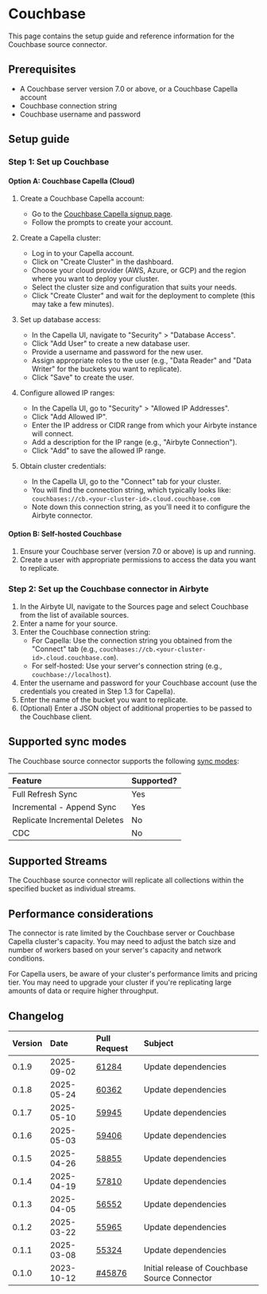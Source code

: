 # Couchbase

This page contains the setup guide and reference information for the Couchbase source connector.

## Prerequisites

- A Couchbase server version 7.0 or above, or a Couchbase Capella account
- Couchbase connection string
- Couchbase username and password

## Setup guide

### Step 1: Set up Couchbase

#### Option A: Couchbase Capella (Cloud)

1. Create a Couchbase Capella account:
   - Go to the [Couchbase Capella signup page](https://cloud.couchbase.com/sign-up).
   - Follow the prompts to create your account.

2. Create a Capella cluster:
   - Log in to your Capella account.
   - Click on "Create Cluster" in the dashboard.
   - Choose your cloud provider (AWS, Azure, or GCP) and the region where you want to deploy your cluster.
   - Select the cluster size and configuration that suits your needs.
   - Click "Create Cluster" and wait for the deployment to complete (this may take a few minutes).

3. Set up database access:
   - In the Capella UI, navigate to "Security" > "Database Access".
   - Click "Add User" to create a new database user.
   - Provide a username and password for the new user.
   - Assign appropriate roles to the user (e.g., "Data Reader" and "Data Writer" for the buckets you want to replicate).
   - Click "Save" to create the user.

4. Configure allowed IP ranges:
   - In the Capella UI, go to "Security" > "Allowed IP Addresses".
   - Click "Add Allowed IP".
   - Enter the IP address or CIDR range from which your Airbyte instance will connect.
   - Add a description for the IP range (e.g., "Airbyte Connection").
   - Click "Add" to save the allowed IP range.

5. Obtain cluster credentials:
   - In the Capella UI, go to the "Connect" tab for your cluster.
   - You will find the connection string, which typically looks like: `couchbases://cb.<your-cluster-id>.cloud.couchbase.com`
   - Note down this connection string, as you'll need it to configure the Airbyte connector.

#### Option B: Self-hosted Couchbase

1. Ensure your Couchbase server (version 7.0 or above) is up and running.
2. Create a user with appropriate permissions to access the data you want to replicate.

### Step 2: Set up the Couchbase connector in Airbyte

1. In the Airbyte UI, navigate to the Sources page and select Couchbase from the list of available sources.
2. Enter a name for your source.
3. Enter the Couchbase connection string:
   - For Capella: Use the connection string you obtained from the "Connect" tab (e.g., `couchbases://cb.<your-cluster-id>.cloud.couchbase.com`).
   - For self-hosted: Use your server's connection string (e.g., `couchbase://localhost`).
4. Enter the username and password for your Couchbase account (use the credentials you created in Step 1.3 for Capella).
5. Enter the name of the bucket you want to replicate.
6. (Optional) Enter a JSON object of additional properties to be passed to the Couchbase client.

## Supported sync modes

The Couchbase source connector supports the following [sync modes](https://docs.airbyte.com/cloud/core-concepts#connection-sync-modes):

| Feature                       | Supported? |
|:------------------------------|:-----------|
| Full Refresh Sync             | Yes        |
| Incremental - Append Sync     | Yes        |
| Replicate Incremental Deletes | No         |
| CDC                           | No         |

## Supported Streams

The Couchbase source connector will replicate all collections within the specified bucket as individual streams.

## Performance considerations

The connector is rate limited by the Couchbase server or Couchbase Capella cluster's capacity. You may need to adjust the batch size and number of workers based on your server's capacity and network conditions.

For Capella users, be aware of your cluster's performance limits and pricing tier. You may need to upgrade your cluster if you're replicating large amounts of data or require higher throughput.

## Changelog

| Version | Date       | Pull Request                                             | Subject                                         |
|:--------|:-----------|:---------------------------------------------------------|:------------------------------------------------|
| 0.1.9 | 2025-09-02 | [61284](https://github.com/airbytehq/airbyte/pull/61284) | Update dependencies |
| 0.1.8 | 2025-05-24 | [60362](https://github.com/airbytehq/airbyte/pull/60362) | Update dependencies |
| 0.1.7 | 2025-05-10 | [59945](https://github.com/airbytehq/airbyte/pull/59945) | Update dependencies |
| 0.1.6 | 2025-05-03 | [59406](https://github.com/airbytehq/airbyte/pull/59406) | Update dependencies |
| 0.1.5 | 2025-04-26 | [58855](https://github.com/airbytehq/airbyte/pull/58855) | Update dependencies |
| 0.1.4 | 2025-04-19 | [57810](https://github.com/airbytehq/airbyte/pull/57810) | Update dependencies |
| 0.1.3 | 2025-04-05 | [56552](https://github.com/airbytehq/airbyte/pull/56552) | Update dependencies |
| 0.1.2 | 2025-03-22 | [55965](https://github.com/airbytehq/airbyte/pull/55965) | Update dependencies |
| 0.1.1 | 2025-03-08 | [55324](https://github.com/airbytehq/airbyte/pull/55324) | Update dependencies |
| 0.1.0   | 2023-10-12 | [#45876](https://github.com/airbytehq/airbyte/pull/45876) | Initial release of Couchbase Source Connector |
